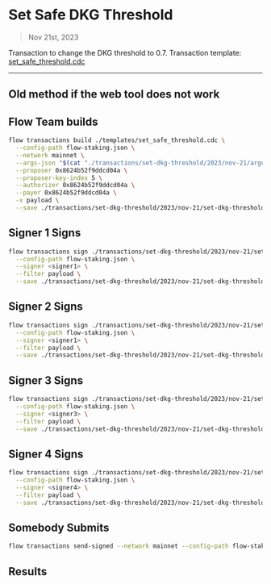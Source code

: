 # Set Safe DKG Threshold

> Nov 21st, 2023

Transaction to change the DKG threshold to 0.7.
Transaction template: [set_safe_threshold.cdc](../../../../templates/set_safe_threshold.cdc)

---
## Old method if the web tool does not work
## Flow Team builds

```sh
flow transactions build ./templates/set_safe_threshold.cdc \
  --config-path flow-staking.json \
  --network mainnet \
  --args-json "$(cat "./transactions/set-dkg-threshold/2023/nov-21/arguments.json")" \
  --proposer 0x8624b52f9ddcd04a \
  --proposer-key-index 5 \
  --authorizer 0x8624b52f9ddcd04a \
  --payer 0x8624b52f9ddcd04a \
  -x payload \
  --save ./transactions/set-dkg-threshold/2023/nov-21/set-dkg-threshold-nov-21-unsigned.rlp
```

## Signer 1 Signs

```sh
flow transactions sign ./transactions/set-dkg-threshold/2023/nov-21/set-dkg-threshold-nov-21-unsigned.rlp \
  --config-path flow-staking.json \
  --signer <signer1> \
  --filter payload \
  --save ./transactions/set-dkg-threshold/2023/nov-21/set-dkg-threshold-nov-21-sig-1.rlp
```

## Signer 2 Signs

```sh
flow transactions sign ./transactions/set-dkg-threshold/2023/nov-21/set-dkg-threshold-nov-21-sig-1.rlp \
  --config-path flow-staking.json \
  --signer <signer1> \
  --filter payload \
  --save ./transactions/set-dkg-threshold/2023/nov-21/set-dkg-threshold-nov-21-sig-2.rlp
```

## Signer 3 Signs

```sh
flow transactions sign ./transactions/set-dkg-threshold/2023/nov-21/set-dkg-threshold-nov-21-sig-2.rlp \
  --config-path flow-staking.json \
  --signer <signer3> \
  --filter payload \
  --save ./transactions/set-dkg-threshold/2023/nov-21/set-dkg-threshold-nov-21-sig-3.rlp
```

## Signer 4 Signs

```sh
flow transactions sign ./transactions/set-dkg-threshold/2023/nov-21/set-dkg-threshold-nov-21-sig-3.rlp \
  --config-path flow-staking.json \
  --signer <signer4> \
  --filter payload \
  --save ./transactions/set-dkg-threshold/2023/nov-21/set-dkg-threshold-nov-21-sig-complete.rlp
```


## Somebody Submits

```sh
flow transactions send-signed --network mainnet --config-path flow-staking.json ./transactions/set-dkg-threshold/2023/nov-21/set-dkg-threshold-nov-21-sig-complete.rlp
```

## Results
